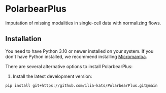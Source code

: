 # PolarbearPlus

Imputation of missing modalities in single-cell data with normalizing flows.

## Installation

You need to have Python 3.10 or newer installed on your system. If you don't have
Python installed, we recommend installing [Micromamba](https://mamba.readthedocs.io/en/latest/installation/micromamba-installation.html).

There are several alternative options to install PolarbearPlus:

<!--
1) Install the latest release of `PolarbearPlus` from `PyPI <https://pypi.org/project/PolarbearPlus/>`_:

```bash
pip install PolarbearPlus
```
-->

1. Install the latest development version:

```bash
pip install git+https://github.com/ilia-kats/PolarbearPlus.git@main
```
